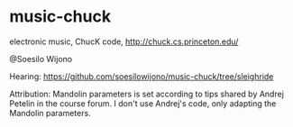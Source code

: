 music-chuck
===========

electronic music, ChucK code, 
http://chuck.cs.princeton.edu/

@Soesilo Wijono

Hearing:
https://github.com/soesilowijono/music-chuck/tree/sleighride

Attribution: 
Mandolin parameters is set according to tips shared by Andrej Petelin in the course forum. 
I don't use Andrej's code, only adapting the Mandolin parameters. 
